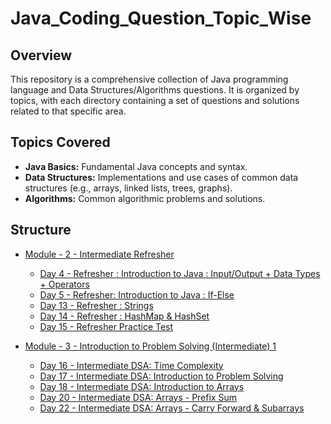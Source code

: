 # Java_Coding_Question_Topic_Wise

## Overview

This repository is a comprehensive collection of Java programming language and Data Structures/Algorithms questions. It is organized by topics, with each directory containing a set of questions and solutions related to that specific area.


## Topics Covered

- **Java Basics:** Fundamental Java concepts and syntax.
- **Data Structures:** Implementations and use cases of common data structures (e.g., arrays, linked lists, trees, graphs).
- **Algorithms:** Common algorithmic problems and solutions.

## Structure
- [Module - 2 - Intermediate Refresher](./Module-2/)
    - [Day 4 - Refresher : Introduction to Java : Input/Output + Data Types + Operators](./Module-2/Day6_Introduction%20to%20Java%20:%20Input/)
    - [Day 5 - Refresher: Introduction to Java : If-Else](./Module-2/Day5_Introduction%20to%20Java%20:%20If-Else/)
    - [Day 13 - Refresher : Strings](./Module-2/%20Day13_Strings/)
    - [Day 14 - Refresher : HashMap & HashSet](./Module-2/Day14_HashMapAndHashSet/)
    - [Day 15 - Refresher Practice Test](./Module-2/PracticeTest/)

- [Module - 3 - Introduction to Problem Solving (Intermediate) 1](./Module-3/)
    - [Day 16 - Intermediate DSA: Time Complexity](./Module-3/Day16_Intermediate%20DSA:%20Introduction%20to%20Problem%20Solving/)
    - [Day 17 - Intermediate DSA: Introduction to Problem Solving](./Module-3/Day17_Intermediate%20DSA:%20Time%20Complexity/)
    - [Day 18 - Intermediate DSA: Introduction to Arrays](./Module-3/Day18_Intermediate%20DSA:%20Introduction_to_Arrays/)
    - [Day 20 - Intermediate DSA: Arrays - Prefix Sum](./Module-3/Day20_Intermediate%20DSA:%20Arrays%20-%20Carry%20Forward%20&%20Subarrays/)
    - [Day 22 - Intermediate DSA: Arrays - Carry Forward & Subarrays](./Module-3/Day22_Arrays%20:%20Sliding%20Window%20&%20Contribution%20Technique/)


